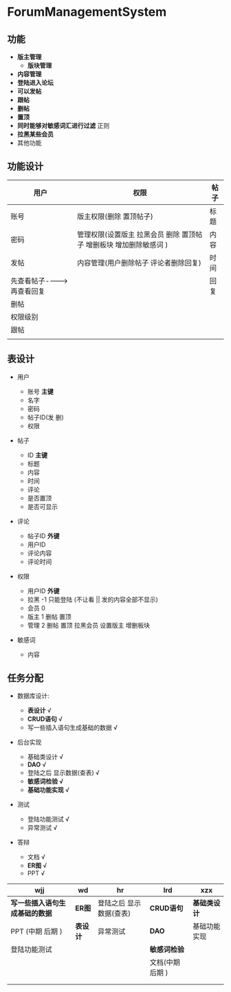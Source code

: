 # ForumManagementSystem
## 功能

+ **版主管理**
  + **版块管理**
+ **内容管理** 
+ **登陆进入论坛**
+ **可以发帖**
+ **跟帖**
+ **删帖**
+ **置顶**
+ **同时能够对敏感词汇进行过滤**   正则
+ **拉黑某些会员**
+ 其他功能

## 功能设计

| 用户                      | 权限                                                         | 帖子 |
| ------------------------- | ------------------------------------------------------------ | ---- |
| 账号                      | 版主权限(删除 置顶帖子)                                      | 标题 |
| 密码                      | 管理权限(设置版主 拉黑会员 删除 置顶帖子 增删板块 增加删除敏感词 ) | 内容 |
| 发帖                      | 内容管理(用户删除帖子 评论者删除回复)                        | 时间 |
| 先查看帖子---->再查看回复 |                                                              | 回复 |
| 删帖                      |                                                              |      |
| 权限级别                  |                                                              |      |
| 跟帖                      |                                                              |      |
|                           |                                                              |      |

## 表设计

+ 用户
  + 账号   **主键**
  + 名字
  + 密码
  + 帖子ID(发 删)
  + 权限

+ 帖子
  + ID   **主键**
  + 标题
  + 内容
  + 时间
  + 评论
  + 是否置顶
  + 是否可显示
+ 评论
  + 帖子ID  **外键**
  + 用户ID
  + 评论内容
  + 评论时间  
+ 权限  
  + 用户ID **外键**
  + 拉黑 -1 只能登陆 (不让看 || 发的内容全部不显示) 
  + 会员 0 
  + 版主 1 删帖 置顶
  + 管理 2 删帖 置顶 拉黑会员 设置版主 增删板块
+ 敏感词  
  + 内容

## 任务分配

+ 数据库设计: 
  + **表设计**        √
  + **CRUD语句**      √
  + 写一些插入语句生成基础的数据    √

+ 后台实现
  + 基础类设计    √
  + **DAO**    √
  + 登陆之后 显示数据(查表)  √
  + **敏感词检验  √**
  + **基础功能实现**  √
+ 测试
  + 登陆功能测试    √
  + 异常测试    √
+ 答辩
  + 文档    √
  + **ER图**   √
  + PPT    √

| wjj           | wd      | hr            | lrd        | xzx       |
|---------------|---------|---------------|------------|-----------|
| **写一些插入语句生成基础的数据** | **ER图** | 登陆之后 显示数据(查表) | **CRUD语句** | **基础类设计** |
| PPT (中期 后期 )  | **表设计** |    异常测试    | **DAO**    | 基础功能实现    |
|   登陆功能测试      |         |           | **敏感词检验**  |           |
|               |         |               | 文档(中期 后期 ) |           |
|               |         |               |            |           |
|               |         |               |            |           |





